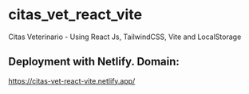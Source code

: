 # citas_vet_react_vite
Citas Veterinario - Using React Js, TailwindCSS, Vite and LocalStorage

## Deployment with Netlify. Domain:

https://citas-vet-react-vite.netlify.app/
